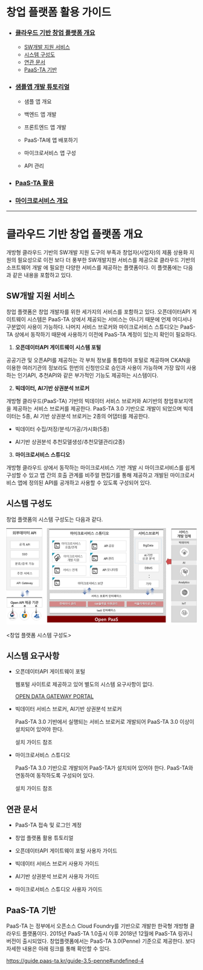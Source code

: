 # 창업 플랫폼 활용 가이드

 

- ### [클라우드 기반 창업 플랫폼 개요](#클라우드-기반-창업-플랫폼-개요)

  - [SW개발 지원 서비스](#SW개발-지원-서비스)
  - [시스템 구성도](#시스템-구성도)
  - [연관 문서](#연관-문서)
  - [PaaS-TA 기반](#PaaS-TA-기반)

- ###  [샘플앱 개발 튜토리얼](<https://github.com/startupcloudplatform/Sample-App-Tutorial/blob/master/tutorial.md>)

  - 샘플 앱 개요

  - 백엔드 앱 개발

  - 프론트엔드 앱 개발
  
  - PaaS-TA에 앱 배포하기
  
  - 마이크로서비스 앱 구성
  
  - API 관리 
  
- ### [PaaS-TA 활용](<https://github.com/startupcloudplatform/Sample-App-Tutorial/blob/master/paasta.md>)

- ### [마이크로서비스 개요](<https://github.com/startupcloudplatform/Sample-App-Tutorial/blob/master/microservice.md>)

  

------

# 클라우드 기반 창업 플랫폼 개요

개방형 클라우드 기반의 SW개발 지원 도구의 부족과 창업자(사업자)의 제품 상용화 지원의 필요성으로 이전 보다 더 풍부한 SW개발지원 서비스를 제공으로 클라우드 기반의 소프트웨어 개발 에 필요한 다양한 서비스를 제공하는 플랫폼이다. 이 플랫폼에는 다음과 같은 내용을 포함하고 있다. 



## SW개발 지원 서비스

창업 플랫폼은 창업 개발자를 위한 세가지의 서비스를 포함하고 있다. 오픈데이터API 게이트웨이 시스템은 PaaS-TA 상에서 제공되는 서비스는 아니기 때문에 언제 어디서나 구분없이 사용이 가능하다. 나머지 서비스 브로커와 마이크로서비스 스튜디오는 PaaS-TA 상에서 동작하기 때문에 사용하기 이전에 PaaS-TA 계정이 있는지 확인이 필요하다.

1. **오픈데이터API 게이트웨이 시스템 포털**

공공기관 및 오픈API를 제공하는 각 부처 정보를 통합하여 포털로 제공하며 CKAN을 이용한 여러기관의 정보라도 한번의 신청만으로 승인과 사용이 가능하며 가장 많이 사용하는 인기API, 추천API와 같은 부가적인 기능도 제공하는 시스템이다.

2. **빅데이터, AI기반 상권분석 브로커**   

개방형 클라우드(PaaS-TA) 기반의 빅데이터 서비스 브로커와 AI기반의 창업후보지역을 제공하는 서비스 브로커를 제공한다. PaaS-TA 3.0 기반으로 개발이 되었으며 빅데이터는 5종, AI 기반 상권분석 브로커는 2종의 어댑터를 제공한다.

- 빅데이터 수집/저장/분석/가공/가시화(5종)

- AI기반 상권분석 추천모델생성/추천모델관리(2종)

3. **마이크로서비스 스튜디오** 

개방형 클라우드 상에서 동작하는 마이크로서비스 기반 개발 시 마이크로서비스를 쉽게 구성할 수 있고 앱 간의 호출 관계를 비주얼 편집기를 통해 제공하고 개발된 마이크로서비스 앱에 정의된 API를 공개하고 사용할 수 있도록 구성되어 있다. 




## 시스템 구성도

창업 플랫폼의 시스템 구성도는 다음과 같다. 

![](https://github.com/startupcloudplatform/Sample-App-Tutorial/blob/master/images/susystem.png)

<창업 플랫폼 시스템 구성도>

 

## 시스템 요구사항

- 오픈데이터API 게이트웨이 포털

  웹포털 사이트로 제공하고 있어 별도의 시스템 요구사항이 없다.

  [OPEN DATA GATEWAY PORTAL](http://182.252.131.40:3000)

  

- 빅데이터 서비스 브로커, AI기반 상권분석 브로커

  PaaS-TA 3.0 기반에서 실행되는 서비스 브로커로 개발되어 PaaS-TA 3.0 이상이 설치되어 있어야 한다. 

  설치 가이드 참조

- 마이크로서비스 스튜디오

  PaaS-TA 3.0 기반으로 개발되어 PaaS-TA가 설치되어 있어야 한다. PaaS-TA와 연동하여 동작하도록 구성되어 있다. 

  설치 가이드 참조



## 연관 문서

- PaaS-TA 접속 및 로그인 계정

- 창업 플랫폼 활용 튜토리얼

- 오픈데이터API 게이트웨이 포털 사용자 가이드

- 빅데이터 서비스 브로커 사용자 가이드

- AI기반 상권분석 브로커 사용자 가이드

- 마이크로서비스 스튜디오 사용자 가이드

  


## PaaS-TA 기반

 PaaS-TA 는 정부에서 오픈소스 Cloud Foundry를 기반으로 개발한 한국형 개방형 클라우드 플랫폼이다. 2015년 PaaS-TA 1.0출시 이후 2018년 12월에 PaaS-TA 링귀니 버전이 출시되었다. 창업플랫폼에서는 PaaS-TA 3.0(Penne) 기준으로 제공한다. 보다 자세한 내용은 아래 링크를 통해 확인할 수 있다. 

<https://guide.paas-ta.kr/guide-3.5-penne#undefined-4>

